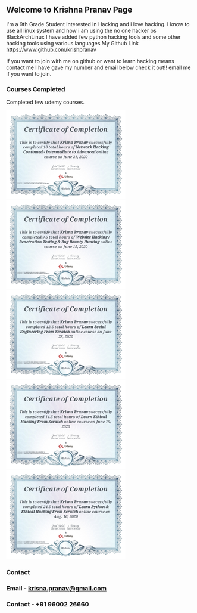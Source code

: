 ## Welcome to Krishna Pranav Page

I'm a 9th Grade Student Interested in Hacking and i love hacking.
I know to use all linux system and now i am using the no one hacker os BlackArchLinux
I have added few python hacking tools and some other hacking tools using various languages 
My Github Link https://www.github.com/krishpranav

If you want to join with me on github or want to learn hacking means contact me 
I have gave my number and email below check it out!!
email me if you want to join.

### Courses Completed

Completed few udemy courses.

<img src="Images/pranavcertificate1.jpg" alt="drawing" width="320"/>
<img src="Images/pranavcertificate2.jpg" alt="drawing" width="320"/>
<img src="Images/pranavcertificate3.jpg" alt="drawing" width="320"/>
<img src="Images/pranavcertificate4.jpg" alt="drawing" width="320"/>
<img src="Images/pranavcertificate5.jpg" alt="drawing" width="320"/>


### Contact

### Email - krisna.pranav@gmail.com
### Contact - +91 96002 26660
